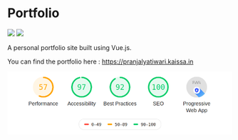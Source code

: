 # Portfolio

![](https://github.com/actions/portfolio/workflows/.github/workflows/integration.yml/badge.svg)
![](https://github.com/actions/portfolio/workflows/.github/workflows/deploy.yml/badge.svg)


A personal portfolio site built using Vue.js.

You can find the portfolio here : https://pranjalyatiwari.kaissa.in

![lighthouse](https://github.com/Pranjalya/portfolio/blob/master/tenous_files/lighthouse.png)

